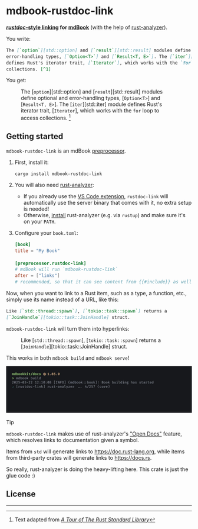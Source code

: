 # mdbook-rustdoc-link

**[_rustdoc_-style linking][rustdoc] for [mdBook]** (with the help of [rust-analyzer]).

You write:

```md
The [`option`][std::option] and [`result`][std::result] modules define optional and
error-handling types, [`Option<T>`] and [`Result<T, E>`]. The [`iter`][std::iter] module
defines Rust's iterator trait, [`Iterator`], which works with the `for` loop to access
collections. [^1]
```

You get:

<figure class="fig-text">

The [`option`][std::option] and [`result`][std::result] modules define optional and
error-handling types, [`Option<T>`] and [`Result<T, E>`]. The [`iter`][std::iter] module
defines Rust's iterator trait, [`Iterator`], which works with the `for` loop to access
collections. [^1]

</figure>

## Getting started

`mdbook-rustdoc-link` is an mdBook [preprocessor].

1. First, install it:

   ```
   cargo install mdbook-rustdoc-link
   ```

2. You will also need [rust-analyzer]:

   - If you already use the [VS Code extension][ra-extension], `rustdoc-link` will
     automatically use the server binary that comes with it, no extra setup is needed!
   - Otherwise, [install][ra-install] rust-analyzer (e.g. via `rustup`) and make sure
     it's on your `PATH`.

3. Configure your `book.toml`:

   ```toml
   [book]
   title = "My Book"

   [preprocessor.rustdoc-link]
   # mdBook will run `mdbook-rustdoc-link`
   after = ["links"]
   # recommended, so that it can see content from {{#include}} as well
   ```

Now, when you want to link to a Rust item, such as a type, a function, etc., simply use
its name instead of a URL, like this:

```md
Like [`std::thread::spawn`], [`tokio::task::spawn`] returns a
[`JoinHandle`][tokio::task::JoinHandle] struct.
```

`mdbook-rustdoc-link` will turn them into hyperlinks:

<figure class="fig-text">

Like [`std::thread::spawn`], [`tokio::task::spawn`] returns a
[`JoinHandle`][tokio::task::JoinHandle] struct.

</figure>

This works in both `mdbook build` and `mdbook serve`!

<!-- <img src="rustdoc-link/media/screencap.webp"
  alt="screen recording of mdbook-rustdoc-link during mdbook build"
  width="1440" height="360"> -->

![screen recording of mdbook-rustdoc-link during mdbook build](rustdoc-link/media/screencap.webp)

> [!TIP]
>
> `mdbook-rustdoc-link` makes use of rust-analyzer's ["Open Docs"][open-docs] feature,
> which resolves links to documentation given a symbol.
>
> Items from `std` will generate links to <https://doc.rust-lang.org>, while items from
> third-party crates will generate links to <https://docs.rs>.
>
> So really, rust-analyzer is doing the heavy-lifting here. This crate is just the glue
> code :)

## License

---

[^1]: Text adapted from [<cite>A Tour of The Rust Standard Library</cite>][tour]

<!-- prettier-ignore-start -->

[mdBook]: https://rust-lang.github.io/mdBook/
[open-docs]: https://rust-analyzer.github.io/book/features.html#open-docs
[preprocessor]: https://rust-lang.github.io/mdBook/format/configuration/preprocessors.html
[ra-extension]: https://marketplace.visualstudio.com/items?itemName=rust-lang.rust-analyzer
[ra-install]: https://rust-analyzer.github.io/book/rust_analyzer_binary.html
[rust-analyzer]: https://rust-analyzer.github.io/
[rustdoc]: https://doc.rust-lang.org/rustdoc/write-documentation/linking-to-items-by-name.html
[tour]: https://doc.rust-lang.org/stable/std/#a-tour-of-the-rust-standard-library

<!-- prettier-ignore-end -->
